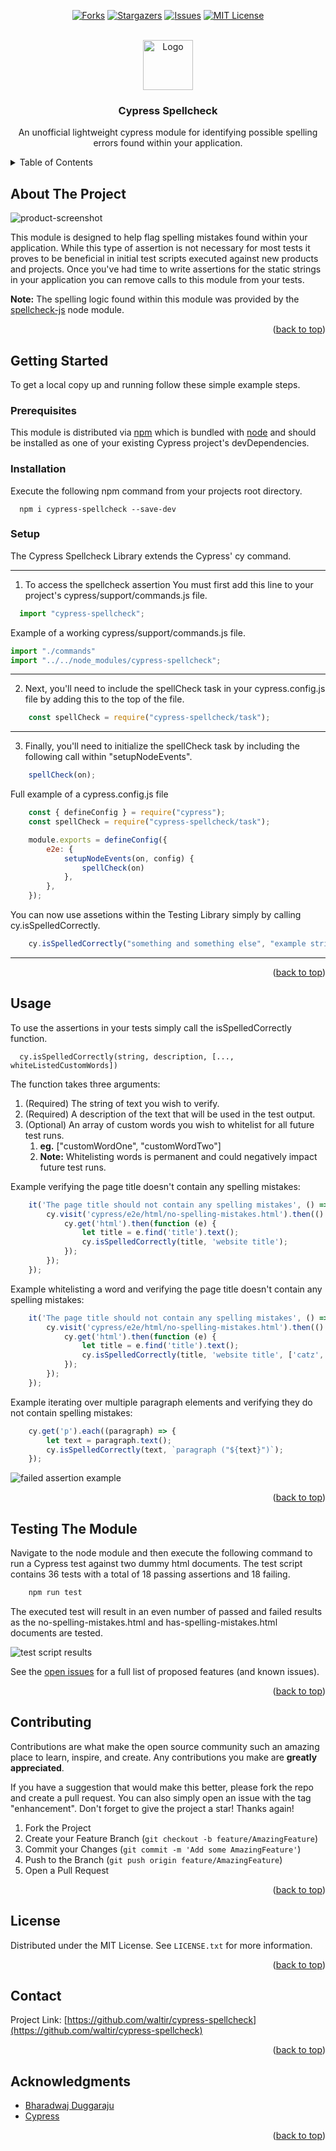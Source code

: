 <a name="readme-top"></a>

<div align="center">

[![Forks][forks-shield]][forks-url]
[![Stargazers][stars-shield]][stars-url]
[![Issues][issues-shield]][issues-url]
[![MIT License][license-shield]][license-url]

</div>

<!-- PROJECT LOGO -->
<br />
<div align="center">
  <a href="https://github.com/cypress-io/cypress">
    <img src="https://github.com//cypress-io/cypress/raw/develop/assets/cypress-logo-light.png" alt="Logo" width="auto" height="80">
  </a>

<h3 align="center">Cypress Spellcheck</h3>

  <p align="center">
    An unofficial lightweight cypress module for identifying possible spelling errors found within your application.

  </p>
</div>



<!-- TABLE OF CONTENTS -->
<details>
  <summary>Table of Contents</summary>
  <ol>
    <li>
      <a href="#about-the-project">About The Project</a>
    </li>
    <li>
      <a href="#getting-started">Getting Started</a>
      <ul>
        <li><a href="#prerequisites">Prerequisites</a></li>
        <li><a href="#installation">Installation</a></li>
      </ul>
    </li>
    <li><a href="#usage">Usage</a></li>
    <li><a href="#contributing">Contributing</a></li>
    <li><a href="#license">License</a></li>
    <li><a href="#contact">Contact</a></li>
    <li><a href="#acknowledgments">Acknowledgments</a></li>
  </ol>
</details>



<!-- ABOUT THE PROJECT -->
## About The Project

![product-screenshot](https://github.com/waltir/cypress-spellcheck/blob/master/assets/Cypress-Spellcheck-v1.jpg?raw=true)

This module is designed to help flag spelling mistakes found within your application. While this type of assertion is not necessary for most tests it proves to be beneficial in initial test scripts executed against new products and projects. Once you've had time to write assertions for the static strings in your application you can remove calls to this module from your tests.

**Note:** The spelling logic found within this module was provided by the [spellcheck-js](https://www.npmjs.com/package/spellcheck-js) node module.

<p align="right">(<a href="#readme-top">back to top</a>)</p>





<!-- GETTING STARTED -->
## Getting Started

To get a local copy up and running follow these simple example steps.

### Prerequisites

This module is distributed via [npm](https://npmjs.com/) which is bundled with [node](https://nodejs.org/) and should be installed as one of your existing Cypress project's devDependencies.


### Installation

Execute the following npm command from your projects root directory.

  ```shell
    npm i cypress-spellcheck --save-dev
  ```

### Setup

The Cypress Spellcheck Library extends the Cypress' cy command.

-----
1. To access the spellcheck assertion You must first add this line to your project's cypress/support/commands.js file.

  ```javascript
    import "cypress-spellcheck";
  ```

Example of a working cypress/support/commands.js file.
```javascript
import "./commands"
import "../../node_modules/cypress-spellcheck";
```
-----
2. Next, you'll need to include the spellCheck task in your cypress.config.js file by adding this to the top of the file.

  ```javascript
      const spellCheck = require("cypress-spellcheck/task");
  ```
-----
3. Finally, you'll need to initialize the spellCheck task by including the following call within "setupNodeEvents".
```javascript
    spellCheck(on);
```

Full example of a cypress.config.js file
```javascript
    const { defineConfig } = require("cypress");
    const spellCheck = require("cypress-spellcheck/task");

    module.exports = defineConfig({
        e2e: {
            setupNodeEvents(on, config) {
                spellCheck(on)
            },
        },
    });
```

You can now use assetions within the Testing Library simply by calling cy.isSpelledCorrectly.
```javascript
    cy.isSpelledCorrectly("something and something else", "example string");
```
-----


<p align="right">(<a href="#readme-top">back to top</a>)</p>



<!-- USAGE EXAMPLES -->
## Usage

To use the assertions in your tests simply call the isSpelledCorrectly function.

  ```
    cy.isSpelledCorrectly(string, description, [..., whiteListedCustomWords])
  ```

The function takes three arguments:
1. (Required) The string of text you wish to verify.
2. (Required) A description of the text that will be used in the test output.
3. (Optional) An array of custom words you wish to whitelist for all future test runs. 
   1. **eg.**  ["customWordOne", "customWordTwo"]
   2. **Note:** Whitelisting words is permanent and could negatively impact future test runs.


Example verifying the page title doesn't contain any spelling mistakes:
```javascript
    it('The page title should not contain any spelling mistakes', () => {
        cy.visit('cypress/e2e/html/no-spelling-mistakes.html').then(() => {
            cy.get('html').then(function (e) {
                let title = e.find('title').text();
                cy.isSpelledCorrectly(title, 'website title');
            });
        });
    });
```

Example whitelisting a word and verifying the page title doesn't contain any spelling mistakes:
```javascript
    it('The page title should not contain any spelling mistakes', () => {
        cy.visit('cypress/e2e/html/no-spelling-mistakes.html').then(() => {
            cy.get('html').then(function (e) {
                let title = e.find('title').text();
                cy.isSpelledCorrectly(title, 'website title', ['catz', 'dogz']);
            });
        });
    });
```

Example iterating over multiple paragraph elements and verifying they do not contain spelling mistakes:
```javascript
    cy.get('p').each((paragraph) => {
        let text = paragraph.text();
        cy.isSpelledCorrectly(text, `paragraph ("${text}")`);
    });
```


![failed assertion example](https://github.com/waltir/cypress-spellcheck/blob/master/assets/Cypress-Spellcheck-v2.jpg?raw=true)


<p align="right">(<a href="#readme-top">back to top</a>)</p>



<!-- Testing The Module -->
## Testing The Module

Navigate to the node module and then execute the following command to run a Cypress test against two dummy html documents. The test script contains 36 tests with a total of 18 passing assertions and 18 failing.

```javascript
    npm run test
```

The executed test will result in an even number of passed and failed results as the no-spelling-mistakes.html and has-spelling-mistakes.html documents are tested.

![test script results](https://github.com/waltir/cypress-spellcheck/blob/master/assets/Cypress-Spellcheck-v3.jpg?raw=true)


See the [open issues](https://github.com/waltir/cypress-spellcheck/issues) for a full list of proposed features (and known issues).

<p align="right">(<a href="#readme-top">back to top</a>)</p>



<!-- CONTRIBUTING -->
## Contributing

Contributions are what make the open source community such an amazing place to learn, inspire, and create. Any contributions you make are **greatly appreciated**.

If you have a suggestion that would make this better, please fork the repo and create a pull request. You can also simply open an issue with the tag "enhancement".
Don't forget to give the project a star! Thanks again!

1. Fork the Project
2. Create your Feature Branch (`git checkout -b feature/AmazingFeature`)
3. Commit your Changes (`git commit -m 'Add some AmazingFeature'`)
4. Push to the Branch (`git push origin feature/AmazingFeature`)
5. Open a Pull Request

<p align="right">(<a href="#readme-top">back to top</a>)</p>



<!-- LICENSE -->
## License

Distributed under the MIT License. See `LICENSE.txt` for more information.

<p align="right">(<a href="#readme-top">back to top</a>)</p>



<!-- CONTACT -->
## Contact

Project Link: [https://github.com/waltir/cypress-spellcheck](https://github.com/waltir/cypress-spellcheck)

<p align="right">(<a href="#readme-top">back to top</a>)</p>



<!-- ACKNOWLEDGMENTS -->
## Acknowledgments

* [Bharadwaj Duggaraju](https://www.npmjs.com/package/spellcheck-js)
* [Cypress](https://www.npmjs.com/package/cypress)

<p align="right">(<a href="#readme-top">back to top</a>)</p>



<!-- MARKDOWN LINKS & IMAGES -->
<!-- https://www.markdownguide.org/basic-syntax/#reference-style-links -->
[contributors-shield]: https://img.shields.io/github/contributors/waltir/cypress-spellcheck.svg?style=for-the-badge
[contributors-url]: https://github.com/waltir/cypress-spellcheck/graphs/contributors
[forks-shield]: https://img.shields.io/github/forks/waltir/cypress-spellcheck.svg?style=for-the-badge
[forks-url]: https://github.com/waltir/cypress-spellcheck/network/members
[stars-shield]: https://img.shields.io/github/stars/waltir/cypress-spellcheck.svg?style=for-the-badge
[stars-url]: https://github.com/waltir/cypress-spellcheck/stargazers
[issues-shield]: https://img.shields.io/github/issues/waltir/cypress-spellcheck.svg?style=for-the-badge
[issues-url]: https://github.com/waltir/cypress-spellcheck/issues
[license-shield]: https://img.shields.io/github/license/waltir/cypress-spellcheck.svg?style=for-the-badge
[license-url]: https://github.com/waltir/cypress-spellcheck/blob/master/LICENSE.txt